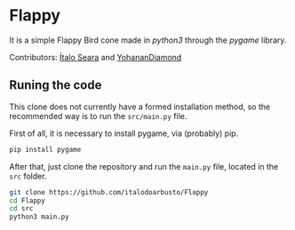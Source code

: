 # Flappy

It is a simple Flappy Bird cone made in *python3* through the *pygame* library.

Contributors: [Ítalo Seara](https://github.com/italodoarbusto) and [YohananDiamond](https://github.com/YohananDiamond)

## Runing the code

This clone does not currently have a formed installation method, so the recommended way is to run the `src/main.py` file.

First of all, it is necessary to install pygame, via (probably) pip.

```bash
pip install pygame
```

After that, just clone the repository and run the `main.py` file, located in the `src` folder.
```bash
git clone https://github.com/italodoarbusto/Flappy
cd Flappy
cd src
python3 main.py
```
